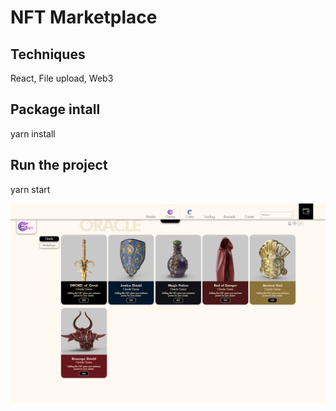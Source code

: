 # NFT Marketplace

 ## Techniques
  React, File upload, Web3

  ## Package intall

  yarn install

  ## Run the project

  yarn start


![](nftmarket.png)